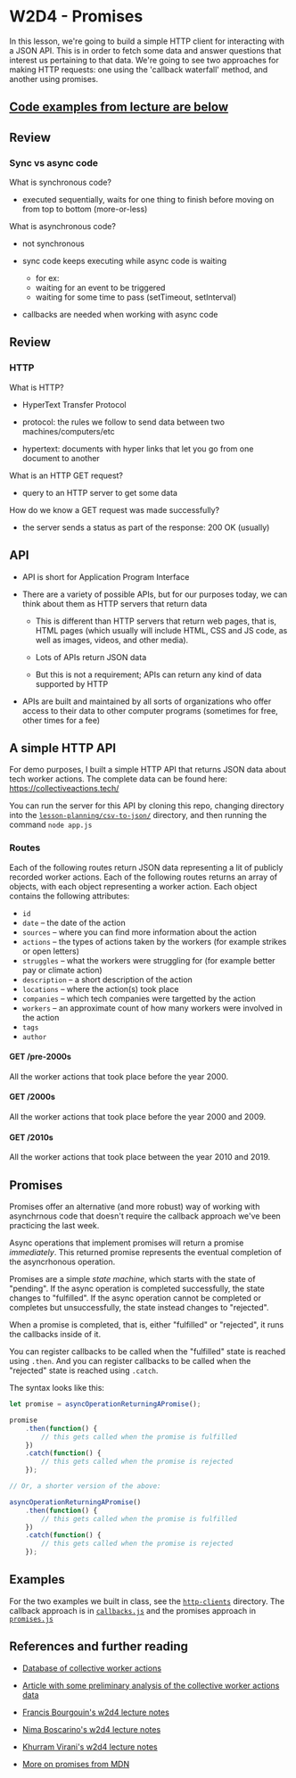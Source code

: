 # W2D4 - Promises

In this lesson, we're going to build a simple HTTP client for interacting with
a JSON API. This is in order to fetch some data and answer questions that
interest us pertaining to that data. We're going to see two approaches for
making HTTP requests: one using the 'callback waterfall' method, and another
using promises.

## [Code examples from lecture are below](#examples)

## Review

### Sync vs async code

What is synchronous code?

- executed sequentially, waits for one thing to finish
  before moving on from top to bottom (more-or-less)

What is asynchronous code?

- not synchronous

- sync code keeps executing while async code is waiting

    - for ex:
    - waiting for an event to be triggered
    - waiting for some time to pass (setTimeout,
      setInterval)

- callbacks are needed when working with async code

## Review

### HTTP

What is HTTP?

- HyperText Transfer Protocol

- protocol: the rules we follow to send data between two machines/computers/etc

- hypertext: documents with hyper links that let you go from one document to
  another

What is an HTTP GET request?

- query to an HTTP server to get some data

How do we know a GET request was made successfully?

- the server sends a status as part of the response: 200 OK (usually)

## API

- API is short for Application Program Interface

- There are a variety of possible APIs, but for our purposes today, we can think
  about them as HTTP servers that return data

    - This is different than HTTP servers that return web pages, that is, HTML
      pages (which usually will include HTML, CSS and JS code, as well as
      images, videos, and other media).

    - Lots of APIs return JSON data

    - But this is not a requirement; APIs can return any kind of data supported
      by HTTP

- APIs are built and maintained by all sorts of organizations who offer access
  to their data to other computer programs (sometimes for free, other times for
  a fee)

## A simple HTTP API

For demo purposes, I built a simple HTTP API that returns JSON data about tech
worker actions. The complete data can be found here: https://collectiveactions.tech/

You can run the server for this API by cloning this repo, changing directory
into the [`lesson-planning/csv-to-json/`](/lesson-planning/csv-to-json/)
directory, and then running the command `node app.js`

### Routes

Each of the following routes return JSON data representing a lit of publicly
recorded worker actions. Each of the following routes returns an array of
objects, with each object representing a worker action. Each object contains the
following attributes:

- `id`
- `date` – the date of the action
- `sources` – where you can find more information about the action
- `actions` – the types of actions taken by the workers (for example strikes or
  open letters)
- `struggles` – what the workers were struggling for (for example better pay or
  climate action)
- `description` – a short description of the action
- `locations` – where the action(s) took place
- `companies` – which tech companies were targetted by the action
- `workers` – an approximate count of how many workers were involved in the
  action
- `tags`
- `author`

#### GET /pre-2000s

All the worker actions that took place before the year 2000.

#### GET /2000s

All the worker actions that took place before the year 2000 and 2009.

#### GET /2010s

All the worker actions that took place between the year 2010 and 2019.

## Promises

Promises offer an alternative (and more robust) way of working with asynchrnous
code that doesn't require the callback approach we've been practicing the last
week.

Async operations that implement promises will return a promise _immediately_.
This returned promise represents the eventual completion of the asyncrhonous
operation.

Promises are a simple _state machine_, which starts with the state of "pending".
If the async operation is completed successfully, the state changes to
"fulfilled". If the async operation cannot be completed or completes but
unsuccessfully, the state instead changes to "rejected".

When a promise is completed, that is, either "fulfilled" or "rejected", it runs
the callbacks inside of it.

You can register callbacks to be called when the "fulfilled" state is reached
using `.then`. And you can register callbacks to be called when the "rejected"
state is reached using `.catch`.

The syntax looks like this:

```js
let promise = asyncOperationReturningAPromise();

promise
    .then(function() {
        // this gets called when the promise is fulfilled
    })
    .catch(function() {
        // this gets called when the promise is rejected
    });

// Or, a shorter version of the above:

asyncOperationReturningAPromise()
    .then(function() {
        // this gets called when the promise is fulfilled
    })
    .catch(function() {
        // this gets called when the promise is rejected
    });
```

## Examples

For the two examples we built in class, see the [`http-clients`](/http-clients)
directory. The callback approach is in
[`callbacks.js`](/http-clients/callbacks.js) and the promises approach in
[`promises.js`](/http-clients/promises.js)

## References and further reading

- [Database of collective worker actions](https://collectiveactions.tech/)

- [Article with some preliminary analysis of the collective worker actions
  data](https://www.theguardian.com/commentisfree/2019/dec/22/tech-worker-activism-2019-what-we-learned)

- [Francis Bourgouin's w2d4 lecture notes](https://github.com/FrancisBourgouin/lhl-12-w2d3)

- [Nima Boscarino's w2d4 lecture notes](https://github.com/NimaBoscarino/errors-promises-notes)

- [Khurram Virani's w2d4 lecture notes](https://github.com/kvirani/w02d4-promises/blob/2019-12-05/2_promises.js)

- [More on promises from MDN](https://developer.mozilla.org/en-US/docs/Web/JavaScript/Reference/Global_Objects/Promise)

